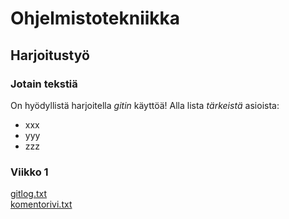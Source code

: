 # Ohjelmistotekniikka
## Harjoitustyö
### Jotain tekstiä
On hyödyllistä harjoitella *gitin* käyttöä!
Alla lista _tärkeistä_ asioista:
* xxx
* yyy
* zzz

### Viikko 1
[gitlog.txt](https://github.com/ramipiik/ot-harjoitustyo/blob/main/laskarit/viikko1/gitlog.txt)    
[komentorivi.txt](https://github.com/ramipiik/ot-harjoitustyo/blob/main/laskarit/viikko1/komentorivi.txt)
